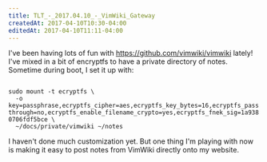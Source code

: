 ```yaml
---
title: TLT_-_2017.04.10_-_VimWiki_Gateway
createdAt: 2017-04-10T10:30-04:00
editedAt: 2017-04-10T11:11-04:00
---
```



I've been having lots of fun with https://github.com/vimwiki/vimwiki lately! I've mixed in a bit of encryptfs to have a private directory of notes. Sometime during boot, I set it up with:

<code>
sudo mount -t ecryptfs \
  -o key=passphrase,ecryptfs_cipher=aes,ecryptfs_key_bytes=16,ecryptfs_passthrough=no,ecryptfs_enable_filename_crypto=yes,ecryptfs_fnek_sig=1a9380706fdf5bce \
  ~/docs/private/vimwiki ~/notes
</code>

I haven't done much customization yet. But one thing I'm playing with now is making it easy to post notes from VimWiki directly onto my website.


